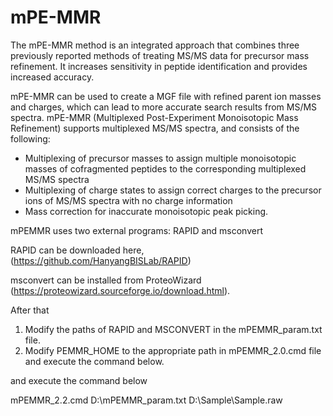 # mPE-MMR
The mPE-MMR method is an integrated approach that combines three previously reported methods of treating MS/MS data for precursor mass refinement. It increases sensitivity in peptide identification and provides increased accuracy.

mPE-MMR can be used to create a MGF file with refined parent ion masses and charges, which can lead to more accurate search results from MS/MS spectra. mPE-MMR (Multiplexed Post-Experiment Monoisotopic Mass Refinement) supports multiplexed MS/MS spectra, and consists of the following:

 - Multiplexing of precursor masses to assign multiple monoisotopic masses of cofragmented peptides to the corresponding multiplexed MS/MS spectra
 - Multiplexing of charge states to assign correct charges to the precursor ions of MS/MS spectra with no charge information
 - Mass correction for inaccurate monoisotopic peak picking.

mPEMMR uses two external programs: RAPID and msconvert

RAPID can be downloaded here, (https://github.com/HanyangBISLab/RAPID)

msconvert can be installed from ProteoWizard (https://proteowizard.sourceforge.io/download.html).

After that 

1) Modify the paths of RAPID and MSCONVERT in the mPEMMR_param.txt file.
2) Modify PEMMR_HOME to the appropriate path in mPEMMR_2.0.cmd file and execute the command below.

and execute the command below

mPEMMR_2.2.cmd D:\mPEMMR_param.txt D:\Sample\Sample.raw
